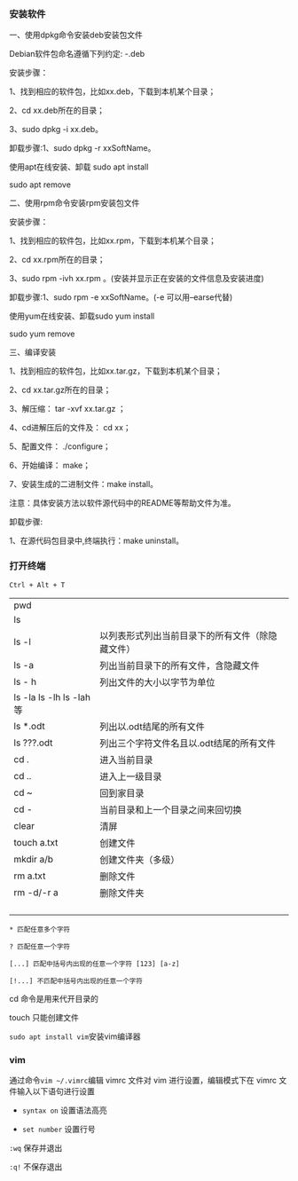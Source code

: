 ### 安装软件

一、使用dpkg命令安装deb安装包文件

Debian软件包命名遵循下列约定: -.deb

安装步骤：

1、找到相应的软件包，比如xx.deb，下载到本机某个目录；

2、cd xx.deb所在的目录；

3、sudo dpkg -i xx.deb。

卸载步骤:1、sudo dpkg -r xxSoftName。

使用apt在线安装、卸载  sudo apt install 

sudo apt remove 

二、使用rpm命令安装rpm安装包文件

安装步骤：

1、找到相应的软件包，比如xx.rpm，下载到本机某个目录；

2、cd xx.rpm所在的目录；

3、sudo rpm -ivh xx.rpm 。(安装并显示正在安装的文件信息及安装进度)

卸载步骤:1、sudo rpm -e xxSoftName。(-e 可以用–earse代替)

使用yum在线安装、卸载sudo yum install 

sudo yum remove 

三、编译安装

1、找到相应的软件包，比如xx.tar.gz，下载到本机某个目录；

2、cd xx.tar.gz所在的目录；

3、解压缩： tar -xvf xx.tar.gz ；

4、cd进解压后的文件及： cd xx；

5、配置文件： ./configure；

6、开始编译： make；

7、安装生成的二进制文件：make install。

注意：具体安装方法以软件源代码中的README等帮助文件为准。

卸载步骤:

1、在源代码包目录中,终端执行：make uninstall。

### 打开终端

`Ctrl + Alt + T`



|                               |                                                  |
| ----------------------------- | ------------------------------------------------ |
| pwd                           |                                                  |
| ls                            |                                                  |
| ls -l                         | 以列表形式列出当前目录下的所有文件（除隐藏文件） |
| ls -a                         | 列出当前目录下的所有文件，含隐藏文件             |
| ls - h                        | 列出文件的大小以字节为单位                       |
| ls -la    ls -lh    ls -lah等 |                                                  |
| ls *.odt                      | 列出以.odt结尾的所有文件                         |
| ls ???.odt                    | 列出三个字符文件名且以.odt结尾的所有文件         |
| cd .                          | 进入当前目录                                     |
| cd ..                         | 进入上一级目录                                   |
| cd ~                          | 回到家目录                                       |
| cd -                          | 当前目录和上一个目录之间来回切换                 |
| clear                         | 清屏                                             |
| touch a.txt                   | 创建文件                                         |
| mkdir a/b                     | 创建文件夹（多级）                               |
| rm a.txt                      | 删除文件                                         |
| rm -d/-r a                    | 删除文件夹                                       |
|                               |                                                  |
|                               |                                                  |
|                               |                                                  |
|                               |                                                  |

`* 匹配任意多个字符`

`? 匹配任意一个字符`

`[...] 匹配中括号内出现的任意一个字符 [123] [a-z]`

`[!...] 不匹配中括号内出现的任意一个字符`

cd 命令是用来代开目录的

touch 只能创建文件

`sudo apt install vim`安装vim编译器

### vim

通过命令`vim ~/.vimrc`编辑 vimrc 文件对 vim 进行设置，编辑模式下在 vimrc 文件输入以下语句进行设置

- `syntax on` 设置语法高亮

- `set number` 设置行号 



`:wq` 保存并退出

`:q!` 不保存退出

